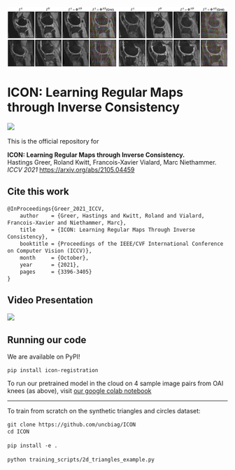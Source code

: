 ![Demo figure](notebooks/paper_figures/Intro_NewLabels-2.png)


# ICON: Learning Regular Maps through Inverse Consistency

[<img src="https://github.com/uncbiag/ICON/actions/workflows/test-action.yml/badge.svg">](https://github.com/uncbiag/ICON/actions)


This is the official repository for  

**ICON: Learning Regular Maps through Inverse Consistency.**   
Hastings Greer, Roland Kwitt, Francois-Xavier Vialard, Marc Niethammer.  
_ICCV 2021_ https://arxiv.org/abs/2105.04459

## Cite this work
```
@InProceedings{Greer_2021_ICCV,
    author    = {Greer, Hastings and Kwitt, Roland and Vialard, Francois-Xavier and Niethammer, Marc},
    title     = {ICON: Learning Regular Maps Through Inverse Consistency},
    booktitle = {Proceedings of the IEEE/CVF International Conference on Computer Vision (ICCV)},
    month     = {October},
    year      = {2021},
    pages     = {3396-3405}
}
```

## Video Presentation

[<img src="https://img.youtube.com/vi/7kZsJ3zWDCA/maxresdefault.jpg" width="50%">](https://youtu.be/7kZsJ3zWDCA)


## Running our code

We are available on PyPI!
```
pip install icon-registration
````

To run our pretrained model in the cloud on 4 sample image pairs from OAI knees (as above), visit [our google colab notebook](https://colab.research.google.com/drive/1Pd3ua_NZTem3xtBvDxertzi7u3E233ZL?usp=sharing)

----------------

To train from scratch on the synthetic triangles and circles dataset:

```
git clone https://github.com/uncbiag/ICON
cd ICON

pip install -e .

python training_scripts/2d_triangles_example.py
```


